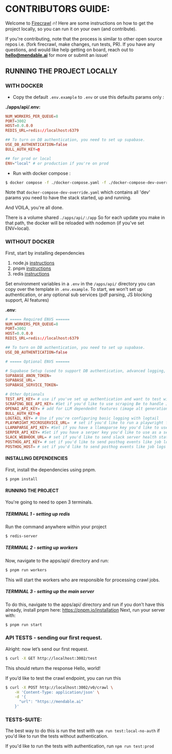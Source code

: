 # CONTRIBUTORS GUIDE:

Welcome to [Firecrawl](https://firecrawl.dev) 🔥!
Here are some instructions on how to get the project locally, so you can run it on your own (and contribute).

If you're contributing, note that the process is similar to other open source repos i.e. (fork firecrawl, make changes, run tests, PR). If you have any questions, and would like help getting on board, reach out to **hello@mendable.ai** for more or submit an issue!

## RUNNING THE PROJECT LOCALLY

### WITH DOCKER

- Copy the default `.env.example` to `.env` or use this defaults params only :

**./apps/api/.env:**

```toml
NUM_WORKERS_PER_QUEUE=8
PORT=3002
HOST=0.0.0.0
REDIS_URL=redis://localhost:6379

## To turn on DB authentication, you need to set up supabase.
USE_DB_AUTHENTICATION=false
BULL_AUTH_KEY=@

## for prod or local
ENV="local" # or production if you're on prod
```

- Run with docker compose :
```bash
$ docker compose -f ./docker-compose.yaml -f ./docker-compose-dev-override.yaml up --build
```
Note that `docker-compose-dev-override.yaml` which contains all 'dev' params you need to have the stack started, up and running.

And VOILA, you're all done.

There is a volume shared `./apps/api/:/app`
So for each update you make in that path, the docker will be reloaded with nodemon (if you've set ENV=local).

### WITHOUT DOCKER

First, start by installing dependencies

1. node.js [instructions](https://nodejs.org/en/learn/getting-started/how-to-install-nodejs)
2. pnpm [instructions](https://pnpm.io/installation)
3. redis [instructions](https://redis.io/docs/latest/operate/oss_and_stack/install/install-redis/)

Set environment variables in a `.env` in the `/apps/api/` directory you can copy over the template in `.env.example`.
To start, we won't set up authentication, or any optional sub services (pdf parsing, JS blocking support, AI features)

**.env**:

```toml
# ===== Required ENVS ======
NUM_WORKERS_PER_QUEUE=8
PORT=3002
HOST=0.0.0.0
REDIS_URL=redis://localhost:6379

## To turn on DB authentication, you need to set up supabase.
USE_DB_AUTHENTICATION=false

# ===== Optional ENVS ======

# Supabase Setup (used to support DB authentication, advanced logging, etc.)
SUPABASE_ANON_TOKEN=
SUPABASE_URL=
SUPABASE_SERVICE_TOKEN=

# Other Optionals
TEST_API_KEY= # use if you've set up authentication and want to test with a real API key
SCRAPING_BEE_API_KEY= #Set if you'd like to use scraping Be to handle JS blocking
OPENAI_API_KEY= # add for LLM dependednt features (image alt generation, etc.)
BULL_AUTH_KEY=@
LOGTAIL_KEY= # Use if you're configuring basic logging with logtail
PLAYWRIGHT_MICROSERVICE_URL=  # set if you'd like to run a playwright fallback
LLAMAPARSE_API_KEY= #Set if you have a llamaparse key you'd like to use to parse pdfs
SERPER_API_KEY= #Set if you have a serper key you'd like to use as a search api
SLACK_WEBHOOK_URL= # set if you'd like to send slack server health status messages
POSTHOG_API_KEY= # set if you'd like to send posthog events like job logs
POSTHOG_HOST= # set if you'd like to send posthog events like job logs
```

#### INSTALLING DEPENDENCIES

First, install the dependencies using pnpm.

```bash
$ pnpm install
```

#### RUNNING THE PROJECT

You're going to need to open 3 terminals.

##### TERMINAL 1 - setting up redis

Run the command anywhere within your project

```bash
$ redis-server
```

##### TERMINAL 2 - setting up workers

Now, navigate to the apps/api/ directory and run:

```bash
$ pnpm run workers
```

This will start the workers who are responsible for processing crawl jobs.

##### TERMINAL 3 - setting up the main server

To do this, navigate to the apps/api/ directory and run if you don’t have this already, install pnpm here: https://pnpm.io/installation
Next, run your server with:

```bash
$ pnpm run start
```

### API TESTS - sending our first request.

Alright: now let’s send our first request.

```bash
$ curl -X GET http://localhost:3002/test
```

This should return the response Hello, world!

If you’d like to test the crawl endpoint, you can run this

```bash
$ curl -X POST http://localhost:3002/v0/crawl \
    -H 'Content-Type: application/json' \
    -d '{
      "url": "https://mendable.ai"
    }'
```

### TESTS-SUITE:

The best way to do this is run the test with `npm run test:local-no-auth` if you'd like to run the tests without authentication.

If you'd like to run the tests with authentication, run `npm run test:prod`
